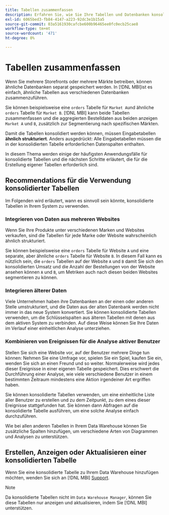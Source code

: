 ```yaml
---
title: Tabellen zusammenfassen
description: Erfahren Sie, wie Sie Ihre Tabellen und Datenbanken konsolidieren.
exl-id: 6065bed3-fb84-4147-a223-92dc3e1b15a5
source-git-commit: 03a5161930cafcbe600b96465ee0fc0ecb25cae8
workflow-type: tm+mt
source-wordcount: '471'
ht-degree: 0%

---
```


# Tabellen zusammenfassen

Wenn Sie mehrere Storefronts oder mehrere Märkte betreiben, können ähnliche Datenbanken separat gespeichert werden. In [!DNL MBI]ist es einfach, ähnliche Tabellen aus verschiedenen Datenbanken zusammenzuführen.

Sie können beispielsweise eine `orders` Tabelle für `Market A`und ähnliche `orders` Tabelle für `Market B`. [!DNL MBI] kann beide Tabellen zusammenfassen und die aggregierten Bestelldaten aus beiden anzeigen `Market A` und `B`, zusätzlich zur Segmentierung nach spezifischen Märkten.

Damit die Tabellen konsolidiert werden können, müssen Eingabetabellen **ähnlich strukturiert**. Anders ausgedrückt: Alle Eingabetabellen müssen die in der konsolidierten Tabelle erforderlichen Datenspalten enthalten.

In diesem Thema werden einige der häufigsten Anwendungsfälle für konsolidierte Tabellen und die nächsten Schritte erläutert, die für die Erstellung eigener Tabellen erforderlich sind.

## Recommendations für die Verwendung konsolidierter Tabellen

Im Folgenden wird erläutert, wann es sinnvoll sein könnte, konsolidierte Tabellen in Ihrem System zu verwenden.

### Integrieren von Daten aus mehreren Websites

Wenn Sie Ihre Produkte unter verschiedenen Marken und Websites verkaufen, sind die Tabellen für jede Marke oder Website wahrscheinlich ähnlich strukturiert.

Sie können beispielsweise eine `orders` Tabelle für Website `A` und eine separate, aber ähnliche `orders` Tabelle für Website `B`. In diesem Fall kann es nützlich sein, die `orders` Tabellen auf der Website `A` und `B` damit Sie sich den konsolidierten Umsatz und die Anzahl der Bestellungen von der Website ansehen können `A` und `B`, um Metriken auch nach diesen beiden Websites segmentieren zu können.

### Integrieren älterer Daten

Viele Unternehmen haben ihre Datenbanken an der einen oder anderen Stelle umstrukturiert, und die Daten aus der alten Datenbank werden nicht immer in das neue System konvertiert. Sie können konsolidierte Tabellen verwenden, um die Schlüsselspalten aus älteren Tabellen mit denen aus dem aktiven System zu verbinden. Auf diese Weise können Sie Ihre Daten im Verlauf einer einheitlichen Analyse unterziehen.

### Kombinieren von Ereignissen für die Analyse aktiver Benutzer

Stellen Sie sich eine Website vor, auf der Benutzer mehrere Dinge tun können: Nehmen Sie eine Umfrage vor, spielen Sie ein Spiel, kaufen Sie ein, wenden Sie sich an einen Freund und so weiter. Normalerweise wird jedes dieser Ereignisse in einer eigenen Tabelle gespeichert. Dies erschwert die Durchführung einer Analyse, wie viele verschiedene Benutzer in einem bestimmten Zeitraum mindestens eine Aktion irgendeiner Art ergriffen haben.

Sie können konsolidierte Tabellen verwenden, um eine einheitliche Liste aller Benutzer zu erstellen und zu dem Zeitpunkt, zu dem eines dieser Ereignisse stattgefunden hat. Sie können dann Abfragen auf die konsolidierte Tabelle ausführen, um eine solche Analyse einfach durchzuführen.

Wie bei allen anderen Tabellen in Ihrem Data Warehouse können Sie zusätzliche Spalten hinzufügen, um verschiedene Arten von Diagrammen und Analysen zu unterstützen.

## Erstellen, Anzeigen oder Aktualisieren einer konsolidierten Tabelle

Wenn Sie eine konsolidierte Tabelle zu Ihrem Data Warehouse hinzufügen möchten, wenden Sie sich an [!DNL MBI] [Support](../guide-overview.md).

>[!NOTE]
>
>Da konsolidierte Tabellen nicht im `Data Warehouse Manager`, können Sie diese Tabellen nur anzeigen und aktualisieren, indem Sie [!DNL MBI] unterstützen.
